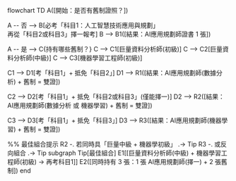 flowchart TD
  A([開始：是否有舊制證照？])

  A -- 否 --> B[必考「科目1：人工智慧技術應用與規劃」<br/>再從「科目2或科目3」擇一報考]
  B --> B1([結果：AI應用規劃師證書 1 張])

  A -- 是 --> C{持有哪些舊制？}
  C --> C1[巨量資料分析師(初級)]
  C --> C2[巨量資料分析師(中級)]
  C --> C3[機器學習工程師(初級)]

  C1 --> D1[考「科目1」+ 抵免「科目2」]
  D1 --> R1([結果：AI應用規劃師(數據分析) + 舊制 = 雙證])

  C2 --> D2[考「科目1」+ 抵免「科目2或科目3」(僅能擇一)]
  D2 --> R2([結果：AI應用規劃師(數據分析 或 機器學習) + 舊制 = 雙證])

  C3 --> D3[考「科目1」+ 抵免「科目3」]
  D3 --> R3([結果：AI應用規劃師(機器學習) + 舊制 = 雙證])

  %% 最佳組合提示
  R2 -. 若同時具「巨量中級 + 機器學初級」 .-> Tip
  R3 -. 或反向組合 .-> Tip
  subgraph Tip[最佳組合]
    E1[[巨量資料分析師(中級) + 機器學習工程師(初級) → 再考科目1]]
    E2([同時持有 3 張：1 張 AI應用規劃師(擇一) + 2 張舊制])
  end